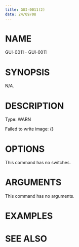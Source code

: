 ```yaml
---
title: GUI-0011(2)
date: 24/09/08
---
```


# NAME

GUI-0011 - GUI-0011

# SYNOPSIS

N/A.

# DESCRIPTION

Type: WARN

Failed to write image: {}

# OPTIONS

This command has no switches.

# ARGUMENTS

This command has no arguments.

# EXAMPLES

# SEE ALSO
